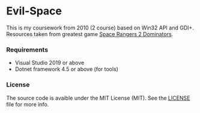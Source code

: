 # Evil-Space
This is my coursework from 2010 (2 course) based on Win32 API and GDI+. Resources taken from greatest game [Space Rangers 2 Dominators](https://en.wikipedia.org/wiki/Space_Rangers_2:_Dominators).

### Requirements

* Visual Studio 2019 or above
* Dotnet framework 4.5 or above (for tools)

### License

The source code is avaible under the MIT License (MIT). See the [LICENSE](LICENSE) file for more info.